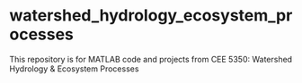 # watershed_hydrology_ecosystem_processes
This repository is for MATLAB code and projects from CEE 5350: Watershed Hydrology &amp; Ecosystem Processes
